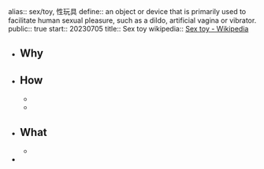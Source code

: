 alias:: sex/toy, 性玩具
define:: an object or device that is primarily used to facilitate human sexual pleasure, such as a dildo, artificial vagina or vibrator.
public:: true
start:: 20230705
title:: Sex toy
wikipedia:: [Sex toy - Wikipedia](https://en.wikipedia.org/wiki/Sex_toy#Materials_used_in_sex_toys)

- ## Why
- ## How
  -
  -
- ## What
  -
-